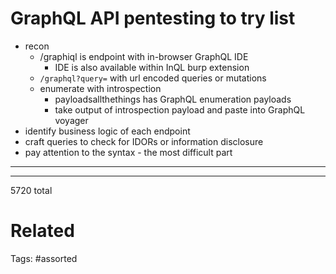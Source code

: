 # GraphQL API pentesting to try list
- recon
  - /graphiql is endpoint with in-browser GraphQL IDE
    - IDE is also available within InQL burp extension
  - `/graphql?query=` with url encoded queries or mutations
  - enumerate with introspection
    - payloadsallthethings has GraphQL enumeration payloads
    - take output of introspection payload and paste into GraphQL voyager
- identify business logic of each endpoint
- craft queries to check for IDORs or information disclosure
- pay attention to the syntax - the most difficult part
--------------------------------------------------------------------------------
--------------------------------------------------------------------------------
 5720 total

# Related

Tags:
    #assorted
